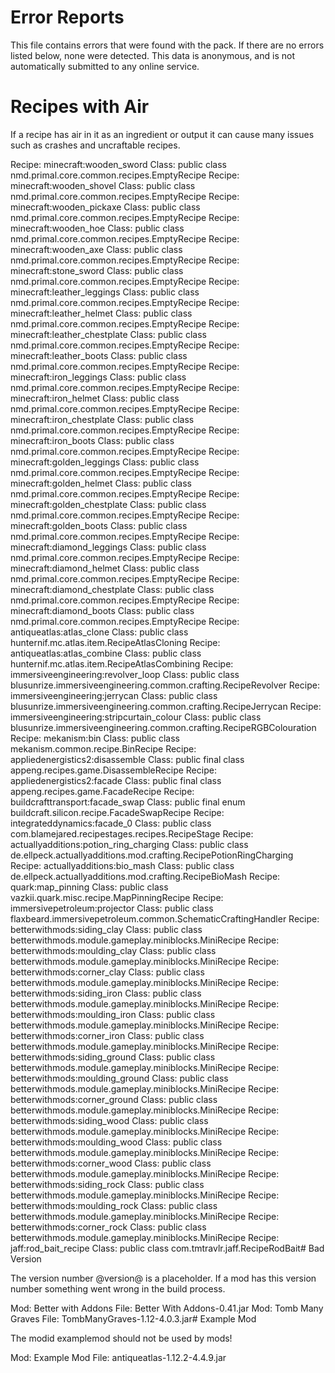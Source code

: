 # Error Reports

This file contains errors that were found with the pack. If there are no errors
listed below, none were detected. This data is anonymous, and is not
automatically submitted to any online service.

# Recipes with Air

If a recipe has air in it as an ingredient or output it can cause many issues
such as crashes and uncraftable recipes.

Recipe: minecraft:wooden_sword Class: public class nmd.primal.core.common.recipes.EmptyRecipe
Recipe: minecraft:wooden_shovel Class: public class nmd.primal.core.common.recipes.EmptyRecipe
Recipe: minecraft:wooden_pickaxe Class: public class nmd.primal.core.common.recipes.EmptyRecipe
Recipe: minecraft:wooden_hoe Class: public class nmd.primal.core.common.recipes.EmptyRecipe
Recipe: minecraft:wooden_axe Class: public class nmd.primal.core.common.recipes.EmptyRecipe
Recipe: minecraft:stone_sword Class: public class nmd.primal.core.common.recipes.EmptyRecipe
Recipe: minecraft:leather_leggings Class: public class nmd.primal.core.common.recipes.EmptyRecipe
Recipe: minecraft:leather_helmet Class: public class nmd.primal.core.common.recipes.EmptyRecipe
Recipe: minecraft:leather_chestplate Class: public class nmd.primal.core.common.recipes.EmptyRecipe
Recipe: minecraft:leather_boots Class: public class nmd.primal.core.common.recipes.EmptyRecipe
Recipe: minecraft:iron_leggings Class: public class nmd.primal.core.common.recipes.EmptyRecipe
Recipe: minecraft:iron_helmet Class: public class nmd.primal.core.common.recipes.EmptyRecipe
Recipe: minecraft:iron_chestplate Class: public class nmd.primal.core.common.recipes.EmptyRecipe
Recipe: minecraft:iron_boots Class: public class nmd.primal.core.common.recipes.EmptyRecipe
Recipe: minecraft:golden_leggings Class: public class nmd.primal.core.common.recipes.EmptyRecipe
Recipe: minecraft:golden_helmet Class: public class nmd.primal.core.common.recipes.EmptyRecipe
Recipe: minecraft:golden_chestplate Class: public class nmd.primal.core.common.recipes.EmptyRecipe
Recipe: minecraft:golden_boots Class: public class nmd.primal.core.common.recipes.EmptyRecipe
Recipe: minecraft:diamond_leggings Class: public class nmd.primal.core.common.recipes.EmptyRecipe
Recipe: minecraft:diamond_helmet Class: public class nmd.primal.core.common.recipes.EmptyRecipe
Recipe: minecraft:diamond_chestplate Class: public class nmd.primal.core.common.recipes.EmptyRecipe
Recipe: minecraft:diamond_boots Class: public class nmd.primal.core.common.recipes.EmptyRecipe
Recipe: antiqueatlas:atlas_clone Class: public class hunternif.mc.atlas.item.RecipeAtlasCloning
Recipe: antiqueatlas:atlas_combine Class: public class hunternif.mc.atlas.item.RecipeAtlasCombining
Recipe: immersiveengineering:revolver_loop Class: public class blusunrize.immersiveengineering.common.crafting.RecipeRevolver
Recipe: immersiveengineering:jerrycan Class: public class blusunrize.immersiveengineering.common.crafting.RecipeJerrycan
Recipe: immersiveengineering:stripcurtain_colour Class: public class blusunrize.immersiveengineering.common.crafting.RecipeRGBColouration
Recipe: mekanism:bin Class: public class mekanism.common.recipe.BinRecipe
Recipe: appliedenergistics2:disassemble Class: public final class appeng.recipes.game.DisassembleRecipe
Recipe: appliedenergistics2:facade Class: public final class appeng.recipes.game.FacadeRecipe
Recipe: buildcrafttransport:facade_swap Class: public final enum buildcraft.silicon.recipe.FacadeSwapRecipe
Recipe: integrateddynamics:facade_0 Class: public class com.blamejared.recipestages.recipes.RecipeStage
Recipe: actuallyadditions:potion_ring_charging Class: public class de.ellpeck.actuallyadditions.mod.crafting.RecipePotionRingCharging
Recipe: actuallyadditions:bio_mash Class: public class de.ellpeck.actuallyadditions.mod.crafting.RecipeBioMash
Recipe: quark:map_pinning Class: public class vazkii.quark.misc.recipe.MapPinningRecipe
Recipe: immersivepetroleum:projector Class: public class flaxbeard.immersivepetroleum.common.SchematicCraftingHandler
Recipe: betterwithmods:siding_clay Class: public class betterwithmods.module.gameplay.miniblocks.MiniRecipe
Recipe: betterwithmods:moulding_clay Class: public class betterwithmods.module.gameplay.miniblocks.MiniRecipe
Recipe: betterwithmods:corner_clay Class: public class betterwithmods.module.gameplay.miniblocks.MiniRecipe
Recipe: betterwithmods:siding_iron Class: public class betterwithmods.module.gameplay.miniblocks.MiniRecipe
Recipe: betterwithmods:moulding_iron Class: public class betterwithmods.module.gameplay.miniblocks.MiniRecipe
Recipe: betterwithmods:corner_iron Class: public class betterwithmods.module.gameplay.miniblocks.MiniRecipe
Recipe: betterwithmods:siding_ground Class: public class betterwithmods.module.gameplay.miniblocks.MiniRecipe
Recipe: betterwithmods:moulding_ground Class: public class betterwithmods.module.gameplay.miniblocks.MiniRecipe
Recipe: betterwithmods:corner_ground Class: public class betterwithmods.module.gameplay.miniblocks.MiniRecipe
Recipe: betterwithmods:siding_wood Class: public class betterwithmods.module.gameplay.miniblocks.MiniRecipe
Recipe: betterwithmods:moulding_wood Class: public class betterwithmods.module.gameplay.miniblocks.MiniRecipe
Recipe: betterwithmods:corner_wood Class: public class betterwithmods.module.gameplay.miniblocks.MiniRecipe
Recipe: betterwithmods:siding_rock Class: public class betterwithmods.module.gameplay.miniblocks.MiniRecipe
Recipe: betterwithmods:moulding_rock Class: public class betterwithmods.module.gameplay.miniblocks.MiniRecipe
Recipe: betterwithmods:corner_rock Class: public class betterwithmods.module.gameplay.miniblocks.MiniRecipe
Recipe: jaff:rod_bait_recipe Class: public class com.tmtravlr.jaff.RecipeRodBait# Bad Version

The version number @version@ is a placeholder. If a mod has this version number
something went wrong in the build process.

Mod: Better with Addons File: Better With Addons-0.41.jar
Mod: Tomb Many Graves File: TombManyGraves-1.12-4.0.3.jar# Example Mod

The modid examplemod should not be used by mods!

Mod: Example Mod File: antiqueatlas-1.12.2-4.4.9.jar
